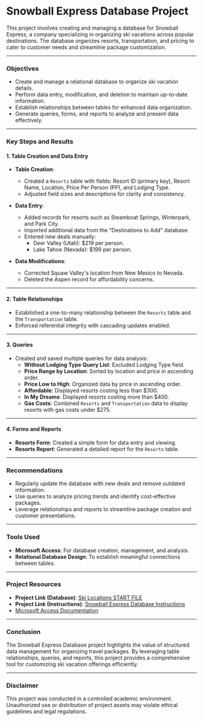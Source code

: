 # Snowball Express Database Project

This project involves creating and managing a database for Snowball Express, a company specializing in organizing ski vacations across popular destinations. The database organizes resorts, transportation, and pricing to cater to customer needs and streamline package customization.

---

### Objectives
- Create and manage a relational database to organize ski vacation details.
- Perform data entry, modification, and deletion to maintain up-to-date information.
- Establish relationships between tables for enhanced data organization.
- Generate queries, forms, and reports to analyze and present data effectively.

---

### Key Steps and Results

#### **1. Table Creation and Data Entry**
- **Table Creation**:  
  - Created a `Resorts` table with fields: Resort ID (primary key), Resort Name, Location, Price Per Person (PP), and Lodging Type.  
  - Adjusted field sizes and descriptions for clarity and consistency.

- **Data Entry**:  
  - Added records for resorts such as Steamboat Springs, Winterpark, and Park City.  
  - Imported additional data from the "Destinations to Add" database.  
  - Entered new deals manually:  
    - Deer Valley (Utah): $219 per person.  
    - Lake Tahoe (Nevada): $199 per person.

- **Data Modifications**:  
  - Corrected Squaw Valley's location from New Mexico to Nevada.  
  - Deleted the Aspen record for affordability concerns.

---

#### **2. Table Relationships**
- Established a one-to-many relationship between the `Resorts` table and the `Transportation` table.  
- Enforced referential integrity with cascading updates enabled.

---

#### **3. Queries**
- Created and saved multiple queries for data analysis:
  - **Without Lodging Type Query List**: Excluded Lodging Type field.
  - **Price Range by Location**: Sorted by location and price in ascending order.
  - **Price Low to High**: Organized data by price in ascending order.
  - **Affordable**: Displayed resorts costing less than $300.
  - **In My Dreams**: Displayed resorts costing more than $400.
  - **Gas Costs**: Combined `Resorts` and `Transportation` data to display resorts with gas costs under $275.

---

#### **4. Forms and Reports**
- **Resorts Form**: Created a simple form for data entry and viewing.
- **Resorts Report**: Generated a detailed report for the `Resorts` table.

---

### Recommendations
- Regularly update the database with new deals and remove outdated information.
- Use queries to analyze pricing trends and identify cost-effective packages.
- Leverage relationships and reports to streamline package creation and customer presentations.

---

### Tools Used
- **Microsoft Access**: For database creation, management, and analysis.
- **Relational Database Design**: To establish meaningful connections between tables.

---

### Project Resources
- **Project Link (Database)**: [Ski Locations START FILE](https://github.com/StephVergil/Snowball-Express-Database-Project/blob/main/Ski%20Locations%20%20START%20FILE-%20StephanieVergil.accdb)
- **Project Link (Instructions)**: [Snowball Express Database Instructions](https://github.com/StephVergil/Snowball-Express-Database-Project/blob/main/Snowball%20Express%20Database%20-%20INSTRUCTIONS%20-%20FALL%202023-1.docx.pdf)
- [Microsoft Access Documentation](https://support.microsoft.com/en-us/access)

---

### Conclusion
The Snowball Express Database project highlights the value of structured data management for organizing travel packages. By leveraging table relationships, queries, and reports, this project provides a comprehensive tool for customizing ski vacation offerings efficiently.

---

### Disclaimer
This project was conducted in a controlled academic environment. Unauthorized use or distribution of project assets may violate ethical guidelines and legal regulations.
